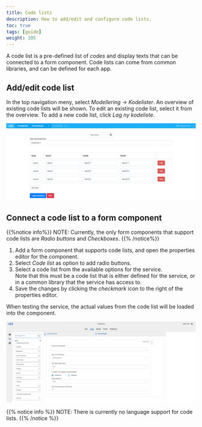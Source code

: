 ```yaml
---
title: Code lists
description: How to add/edit and configure code lists.
toc: true
tags: [guide]
weight: 105
---
```


A code list is a pre-defined list of _codes_ and display texts that can be connected to a form component.
Code lists can come from common libraries, and can be defined for each app.

## Add/edit code list
In the top navigation meny, select _Modellering_ -> _Kodelister_. An overview of existing code lists will be shown.
To edit an existing code list, select it from the overview. To add a new code list, click _Lag ny kodeliste_. 

![Redigere kodelister](ui-editor-codelist.png "Redigere kodelister")

## Connect a code list to a form component
{{%notice info%}}
NOTE: Currently, the only form components that support code lists are _Radio buttons_ and _Checkboxes_.
{{% /notice%}}

1. Add a form component that supports code lists, and open the properties editor for the component. 
2. Select _Code list_ as option to add radio buttons.
3. Select a code list from the available options for the service.  
   Note that this must be a code list that is either defined for the service, or in a common library that the service has access to.
4. Save the changes by clicking the _checkmark_ icon to the right of the properties editor. 

When testing the service, the actual values from the code list will be loaded into the component. 

![Add a code list to a form component](ui-editor-add-codelist.png "Adding a code list to a form component")

{{% notice info %}}
NOTE: There is currently no language support for code lists.
{{% /notice %}}
